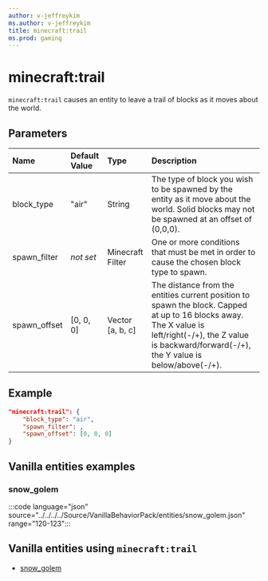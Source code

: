 ```yaml
---
author: v-jeffreykim
ms.author: v-jeffreykim
title: minecraft:trail
ms.prod: gaming
---
```


# minecraft:trail

`minecraft:trail` causes an entity to leave a trail of blocks as it moves about the world.

## Parameters

|Name |Default Value  |Type  |Description  |
|:----------|:----------|:----------|:----------|
| block_type| "air"| String| The type of block you wish to be spawned by the entity as it move about the world. Solid blocks may not be spawned at an offset of (0,0,0). |
| spawn_filter| *not set*| Minecraft Filter| One or more conditions that must be met in order to cause the chosen block type to spawn. |
| spawn_offset| [0, 0, 0]| Vector [a, b, c]| The distance from the entities current position to spawn the block. Capped at up to 16 blocks away. The X value is left/right(-/+), the Z value is backward/forward(-/+), the Y value is below/above(-/+). |

## Example

```json
"minecraft:trail": {
    "block_type": "air",
    "spawn_filter": ,
    "spawn_offset": [0, 0, 0]
}
```

## Vanilla entities examples

### snow_golem

:::code language="json" source="../../../../Source/VanillaBehaviorPack/entities/snow_golem.json" range="120-123":::

## Vanilla entities using `minecraft:trail`

- [snow_golem](../../../../Source/VanillaBehaviorPack_Snippets/entities/snow_golem.md)